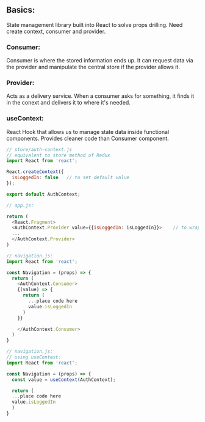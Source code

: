 ## Basics:
State management library built into React to solve props drilling. Need create context, consumer and provider.

### Consumer: 
Consumer is where the stored information ends up. It can request data via the provider and manipulate the central store if the provider allows it.

### Provider:
Acts as a delivery service. When a consumer asks for something, it finds it in the conext and delivers it to where it's needed. 

### useContext:
React Hook that allows us to manage state data inside functional components. Provides cleaner code than Consumer component.


```javascript
// store/auth-context.js
// equivalent to store method of Redux
import React from 'react'; 

React.createContext({
  isLoggedIn: false   // to set default value
});

export default AuthContext; 
```

```javascript
// app.js:

return (
  <React.Fragment>
  <AuthContext.Provider value={{isLoggedIn: isLoggedIn}}>    // to wrap everything with AuthContext as it is needed everywhere 
  ...
  </AuthContext.Provider> 
)
```

```javascript
// navigation.js:
import React from 'react';

const Navigation = (props) => {
  return (
    <AuthContext.Consumer> 
    {(value) => {
      return (
        ...place code here
        value.isLoggedIn
      )
    }}

    </AuthContext.Consumer> 
  )
}
```

```javascript
// navigation.js:
// using useContext:
import React from 'react';

const Navigation = (props) => {
  const value = useContext(AuthContext);

  return (
  ...place code here
  value.isLoggedIn
  )
}

```
